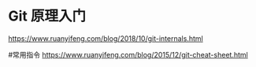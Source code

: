 # Git 原理入门
https://www.ruanyifeng.com/blog/2018/10/git-internals.html

#常用指令
https://www.ruanyifeng.com/blog/2015/12/git-cheat-sheet.html
